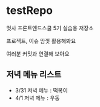 # testRepo
멋사 프론트엔드스쿨 5기 실습용 저장소

프로젝트, 이슈 맘껏 활용해봐요

여러분 커밋과 연결해 보아요

## 저녁 메뉴 리스트
- 3/31 저녁 메뉴 : 떡복이
- 4/1 저녁 메뉴 : 우동

